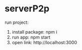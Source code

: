 # serverP2p
run project:
1. install package: npm i
2. run app: npm start
3. open link: http://localhost:3000
